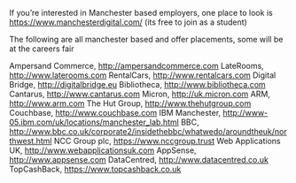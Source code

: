 If you’re interested in Manchester based employers, one place to look is https://www.manchesterdigital.com/ (its free to join as a student)

The following are all manchester based and offer placements, some will be at the careers fair

Ampersand Commerce, http://ampersandcommerce.com
LateRooms, http://www.laterooms.com
RentalCars, http://www.rentalcars.com
Digital Bridge, http://digitalbridge.eu
Bibliotheca, http://www.bibliotheca.com
Cantarus, http://www.cantarus.com
Micron, http://uk.micron.com
ARM, http://www.arm.com
The Hut Group, http://www.thehutgroup.com
Couchbase, http://www.couchbase.com
IBM Manchester, http://www-05.ibm.com/uk/locations/manchester_lab.html
BBC, http://www.bbc.co.uk/corporate2/insidethebbc/whatwedo/aroundtheuk/northwest.html
NCC Group plc, https://www.nccgroup.trust
Web Applications UK, http://www.webapplicationsuk.com
AppSense, http://www.appsense.com
DataCentred, http://www.datacentred.co.uk
TopCashBack, https://www.topcashback.co.uk
